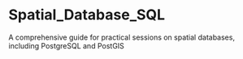 # Spatial_Database_SQL
A comprehensive guide for practical sessions on spatial databases, including PostgreSQL and PostGIS
